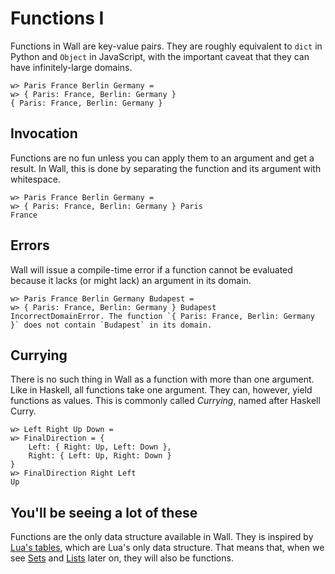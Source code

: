 # Functions I

Functions in Wall are key-value pairs.  They are roughly equivalent to `dict` in Python and `Object` in JavaScript, with the important caveat that they can have infinitely-large domains.

```
w> Paris France Berlin Germany =
w> { Paris: France, Berlin: Germany }
{ Paris: France, Berlin: Germany }
```


## Invocation

Functions are no fun unless you can apply them to an argument and get a result.  In Wall, this is done by separating the function and its argument with whitespace.

```
w> Paris France Berlin Germany =
w> { Paris: France, Berlin: Germany } Paris
France
```

## Errors

Wall will issue a compile-time error if a function cannot be evaluated because it lacks (or might lack) an argument in its domain.

```
w> Paris France Berlin Germany Budapest =
w> { Paris: France, Berlin: Germany } Budapest
IncorrectDomainError. The function `{ Paris: France, Berlin: Germany }` does not contain `Budapest` in its domain.
```

## Currying

There is no such thing in Wall as a function with more than one argument.  Like in Haskell, all functions take one argument.  They can, however, yield functions as values.  This is commonly called *Currying*, named after Haskell Curry.

```
w> Left Right Up Down =
w> FinalDirection = {
    Left: { Right: Up, Left: Down },
    Right: { Left: Up, Right: Down }
}
w> FinalDirection Right Left
Up
```

## You'll be seeing a lot of these

Functions are the only data structure available in Wall. They is inspired by [Lua's tables](https://www.lua.org/pil/2.5.html), which are Lua's only data structure.  That means that, when we see [Sets](./sets-1) and [Lists](./lists-1) later on, they will also be functions.
